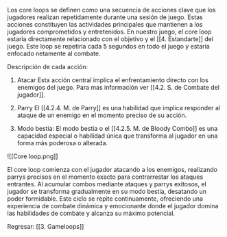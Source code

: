 	
Los core loops se definen como una secuencia de acciones clave que los jugadores realizan repetidamente durante una sesión de juego. Estas acciones constituyen las actividades principales que mantienen a los jugadores comprometidos y entretenidos. En nuestro juego, el core loop estaría directamente relacionado con el objetivo y el [[4. Estandarte]] del juego. Este loop se repetiría cada 5 segundos en todo el juego y estaría enfocado netamente al combate.

Descripción de cada acción:
1. Atacar 
Esta acción central implica el enfrentamiento directo con los enemigos del juego. Para mas información ver [[4.2. S. de Combate del jugador]].

2. Parry
El  [[4.2.4. M. de Parry]] es una habilidad que implica responder al ataque de un enemigo en el momento preciso de su acción.

3. Modo bestia:
El modo bestia o el [[4.2.5. M. de Bloody Combo]] es una capacidad especial o habilidad única que transforma al jugador en una forma más poderosa o alterada. 

![[Core loop.png]]

El core loop comienza con el jugador atacando a los enemigos, realizando parrys precisos en el momento exacto para contrarrestar los ataques entrantes. Al acumular combos mediante ataques y parrys exitosos, el jugador se transforma gradualmente en su modo bestia, desatando un poder formidable. Este ciclo se repite continuamente, ofreciendo una experiencia de combate dinámica y emocionante donde el jugador domina las habilidades de combate y alcanza su máximo potencial.


Regresar: [[3. Gameloops]]
